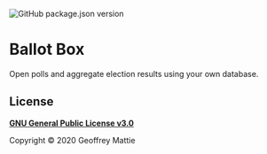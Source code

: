 ![GitHub package.json version](https://img.shields.io/github/package-json/v/gmattie/ballot-box?color=F04A00&label=Version&style=flat-square)

# **Ballot Box**

Open polls and aggregate election results using your own database.

## **License**

[**GNU General Public License v3.0**](./LICENSE)

Copyright © 2020 Geoffrey Mattie